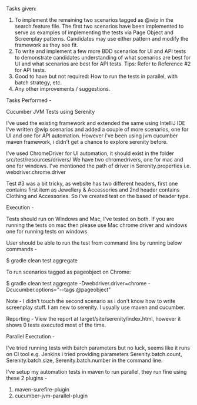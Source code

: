 Tasks given:
 
1. To implement the remaining two scenarios tagged as @wip in the search.feature file. The first two scenarios have been implemented to serve as examples of implementing the tests via Page Object and Screenplay patterns. Candidates may use either pattern and modify the framework as they see fit.
2. To write and implement a few more BDD scenarios for UI and API tests to demonstrate candidates understanding of what scenarios are best for UI and what scenarios are best for API tests. Tips: Refer to Reference #2 for API tests.
3. Good to have but not required: How to run the tests in parallel, with batch strategy, etc.
4. Any other improvements / suggestions. 

Tasks Performed - 

Cucumber JVM Tests using Serenity

I've used the existing framework and extended the same using IntelliJ IDE
I've written @wip scenarios and added a couple of more scenarios, one for UI and one for API automation.
However i've been using jvm cucumber maven framework, i didn't get a chance to explore serenity before.


I've used ChromeDriver for UI automation, it should exist in the folder src/test/resources/drivers/
We have two chromedrivers, one for mac and one for windows. I've mentioned the path of driver in Serenity.properties i.e. webdriver.chrome.driver

Test #3 was a bit tricky, as website has two different headers, first one contains first item as Jewellery & Accessories and 2nd header contains Clothing and Accessories. So i've created test on the based of header type.


Execution -

Tests should run on Windows and Mac, I've tested on both.
If you are running the tests on mac then please use Mac chrome driver and windows one for running tests on windows


User should be able to run the test from command line by running below commands -

$ gradle clean test aggregate

To run scenarios tagged as pageobject on Chrome:

$ gradle clean test aggregate -Dwebdriver.driver=chrome -Dcucumber.options="--tags @pageobject"

Note - I didn't touch the second scenario as i don't know how to write screenplay stuff. I am new to serenity. I usually use maven and cucumber.

Reporting - 
View the report at target/site/serenity/index.html, however it shows 0 tests executed most of the time.

Parallel Exectution -

I've tried running tests with batch parameters but no luck, seems like it runs on CI tool e.g. Jenkins
i tried providing parameters Serenity.batch.count, Serenity.batch.size, Serenity.batch.number in the command line.

I've setup my automation tests in maven to run parallel, they run fine using these 2 plugins -


1. maven-surefire-plugin
2. cucumber-jvm-parallel-plugin
